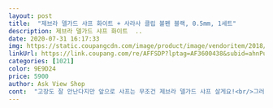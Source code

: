 ```yaml
---
layout: post 
title:  "제브라 델가드 샤프 화이트 + 사라사 클립 볼펜 블랙, 0.5mm, 1세트" 
description: 제브라 델가드 샤프 화이트  ..
date: 2020-07-31 16:17:33 
img: https://static.coupangcdn.com/image/product/image/vendoritem/2018/11/14/3632842615/54577b39-5272-4b3f-ad2c-0d9767bcec97.jpg 
linkUrl: https://link.coupang.com/re/AFFSDP?lptag=AF3600438&subid=ahnPublicAsk&pageKey=81793838&itemId=260511191&vendorItemId=3632842615&traceid=V0-113-5b5394fbebe5eac3 
categories: [1021] 
color: 9E9D24 
price: 5900 
author: Ask View Shop 
cont:  "고장도 잘 안난다지만 앞으로 샤프는 무조건 제브라 델가드 샤프 살게요!<br/>그러나 잉크가 너무... <br/>잘나오는 나머지 잘 번집니다.<br/> 위에 형광펜 칠하면 아무리 10시간이 지나도 조금은 번지더라구요.<br/> 그리고 쓰자마자 손으로 밀면 그대로 번집니다 ㅋㅋㅋㅋㅋ<br/>그리고 샤프심이 안 부러지는건 진짜.<br/>.<br/>너무 대박이던데요ㅠ 샤프심이 안 부러지면 샤프심도 아낄 수 있고 글씨를 끊기지 않고 계속 집중해서 쓸 수 있잖아요 샤프심 부러지는 것만큼 짜증나는게 없었는데ㅋㅋ 샤프심 안부러지게 할려고 쿠션 해놓은 것 때문에 더 필감이 좋은걸 수도 있겠네요<br/>그립감은 조금 두꺼워서 익숙해져야 할 듯 합니다.<br/> 평소에 얇은 샤프를 쓰다 보니 둥글고 두꺼운 샤프가 아직 손에 익지는 않네요<br/>디자인도 깔끔하고 세련돼서 예뻐요<br/>디자인은 깔끔하고 나쁘지 않습니다.<br/> 가격도 이정도면 내부설계 되어있는 샤프 치고 아주 싸죠<br/>배송도 담날 바로 오고!! 델가드 샤프가 하얀색이어서 너무 깔끔하고 이뽀여! 샤프심 잘 안부러지고 뾰족하게 잘 써집니당❤ 그리고 사라사 볼펜은 별로 기대 안했는데 만년필 쓰는 느낌이라 좋았어용♡ 잉크 콸콸 나오는거 좋아하시는 분들께 완전 추천! 잘 번지긴 하지만 써지는 느낌이 부드러워서 만족해요 전 무엇보다 샤프 디자인이 너무 마음에 들었습니다!<br/>배송도 빨리 왔어요 감사합니다<br/>사라사 클립 볼펜 블랙 0.<br/>5  3점<br/>샤프 안에 쓸 때마다 샤프심을 미세하게 회전시켜서 샤프심이 골고루 닳을 수 있게 해둔 점이 너무 획기적이고 편리하다고 생각했어요 글씨를 훨씬 더 예쁘고 편하게 쓸 수 있더라고요<br/>샤프 하나 사는데에 이정도 가격은 나한테 좀 부담스럽겠다 했는데 일반 시중에서 사는 것보다 좀더 싸게 살 수 있어서 좋았어요<br/>아무래도 학생이다 보니 공부 하는 시간도 기니까 무엇보다 중요한게 학용품인데 그 중에서도 샤프가 가장 중요하잖아요 그래서 이왕이면 좋은 샤프를 쓰는게 좋겠다 싶어서 찾아봤는데 딱 적당한 것 같고 주변에 친구들도 이걸 많이 사용하고 좋다고 하길래 구매해봤어요<br/>얇은 종이는 뒤에 약간 비치는 게 있는데 그리 신경쓰일 정도는 아닙니다.<br/> 일반 펜 비치는 정도랑 비슷해요 만약 사라사를 사실 생각이 있다면 0.<br/>38을 추천드립니다.<br/> 이건 잉크가 너무 잘나와서 0.<br/>5 치고 조금 두꺼운 감이 있어요<br/>일단 가격이 매우 착합니다.<br/> 어디가서 사라사랑 델가드 두개 4000원대에 팔지 않습니다.<br/> 약간의 단점이 있을 수도 있으나 일단 가격 면에서 불만 싹 없어집니다<br/>일반 종이에는 그나마 괜찮으나 교과서나 매끄러운 종이에 필기하면 큰일날 것 같습니다... <br/><br/>제가 평소에 힘을 너무 주고 필기하는데 확실히 내부구조가 심이 잘 안부러지게 만들어져 있어서 덜 부러지네요.<br/> 기울인 채로 힘줘서 쓰면 부러지기는 합니다.<br/> 하지만 강철샤프심이 아닌 이상 이건 어쩔수가 없어요ㅋㅋㅋㅋㅋ<br/>제브라 델가드 샤프  5점<br/>처음에는 샤프가 거기서 거기지 좋아봤자 얼마나 더 좋겠어라고 생각했는데 사용감이 너무 좋아서 놀랐어요 기분탓인지는 모르겠는데 잡는것도 편하고, 약간 묵직하면서 부드럽게 써지는 느낌이 너무 좋았어요 이 샤프로 쓰면 훨씬 오랫동안 쓸 수 있을 것 같았어요<br/>필기감 부드럽습니다.<br/> 잉크가 아주 아주 잘나와서 적은 힘으로 필기하기 좋습니다.<br/><br/>필기감은 일단 사각사각한 종이에 쓰는 느낌입니다.<br/> 취향에 따르시면 될 것 같습니다<br/>" 
---
```

